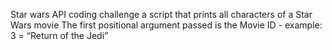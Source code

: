 Star wars API coding challenge
a script that prints all characters of a Star Wars movie
The first positional argument passed is the Movie ID - example: 3 = “Return of the Jedi”

